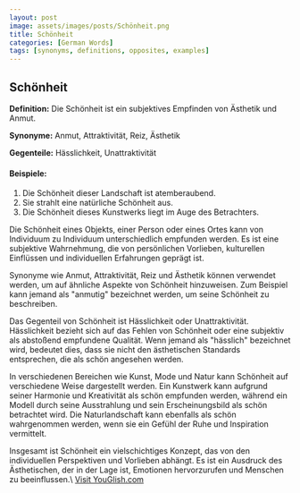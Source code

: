 ```yaml
---
layout: post
image: assets/images/posts/Schönheit.png
title: Schönheit
categories: [German Words]
tags: [synonyms, definitions, opposites, examples]
---
```


## Schönheit

**Definition:** Die Schönheit ist ein subjektives Empfinden von Ästhetik und Anmut.

**Synonyme:** Anmut, Attraktivität, Reiz, Ästhetik

**Gegenteile:** Hässlichkeit, Unattraktivität

#### Beispiele:

1. Die Schönheit dieser Landschaft ist atemberaubend.
2. Sie strahlt eine natürliche Schönheit aus.
3. Die Schönheit dieses Kunstwerks liegt im Auge des Betrachters.

Die Schönheit eines Objekts, einer Person oder eines Ortes kann von Individuum zu Individuum unterschiedlich empfunden werden. Es ist eine subjektive Wahrnehmung, die von persönlichen Vorlieben, kulturellen Einflüssen und individuellen Erfahrungen geprägt ist.

Synonyme wie Anmut, Attraktivität, Reiz und Ästhetik können verwendet werden, um auf ähnliche Aspekte von Schönheit hinzuweisen. Zum Beispiel kann jemand als "anmutig" bezeichnet werden, um seine Schönheit zu beschreiben.

Das Gegenteil von Schönheit ist Hässlichkeit oder Unattraktivität. Hässlichkeit bezieht sich auf das Fehlen von Schönheit oder eine subjektiv als abstoßend empfundene Qualität. Wenn jemand als "hässlich" bezeichnet wird, bedeutet dies, dass sie nicht den ästhetischen Standards entsprechen, die als schön angesehen werden.

In verschiedenen Bereichen wie Kunst, Mode und Natur kann Schönheit auf verschiedene Weise dargestellt werden. Ein Kunstwerk kann aufgrund seiner Harmonie und Kreativität als schön empfunden werden, während ein Modell durch seine Ausstrahlung und sein Erscheinungsbild als schön betrachtet wird. Die Naturlandschaft kann ebenfalls als schön wahrgenommen werden, wenn sie ein Gefühl der Ruhe und Inspiration vermittelt.

Insgesamt ist Schönheit ein vielschichtiges Konzept, das von den individuellen Perspektiven und Vorlieben abhängt. Es ist ein Ausdruck des Ästhetischen, der in der Lage ist, Emotionen hervorzurufen und Menschen zu beeinflussen.\ <a id="yg-widget-0" class="youglish-widget" data-query="Schönheit" data-lang="german" data-components="8412" data-auto-start="0" data-bkg-color="theme_light" data-title="How%20to%20pronounce%20Schönheit%20in%20German"  rel="nofollow" href="https://youglish.com">Visit YouGlish.com</a><script async src="https://youglish.com/public/emb/widget.js" charset="utf-8"></script>